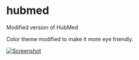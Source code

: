 hubmed
======

Modified version of HubMed

Color theme modified to make it more eye friendly.

[![Screenshot](https://raw.github.com/chanyufei/hubmed/gh-pages/screenshot.png)](https://raw.github.com/chanyufei/hubmed/gh-pages/screenshot.png)

